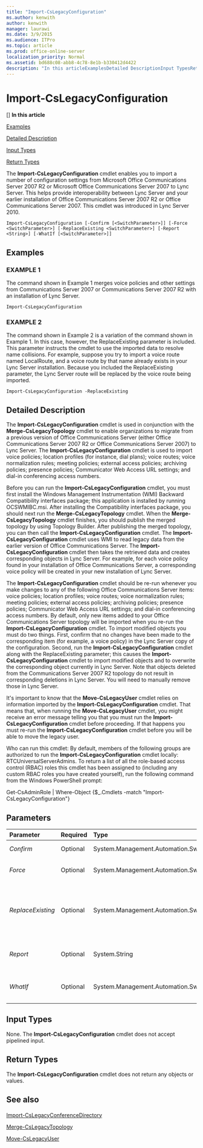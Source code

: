 ```yaml
---
title: "Import-CsLegacyConfiguration"
ms.author: kenwith
author: kenwith
manager: laurawi
ms.date: 3/9/2015
ms.audience: ITPro
ms.topic: article
ms.prod: office-online-server
localization_priority: Normal
ms.assetid: bd688c08-abb8-4c78-8e1b-b330412d4422
description: "In this articleExamplesDetailed DescriptionInput TypesReturn Types"
---
```


# Import-CsLegacyConfiguration
[]
 **In this article**
  
[Examples](#sectionSection0)
  
[Detailed Description](#sectionSection1)
  
[Input Types](#sectionSection2)
  
[Return Types](#sectionSection3)
  
The **Import-CsLegacyConfiguration** cmdlet enables you to import a number of configuration settings from Microsoft Office Communications Server 2007 R2 or Microsoft Office Communications Server 2007 to Lync Server. This helps provide interoperability between Lync Server and your earlier installation of Office Communications Server 2007 R2 or Office Communications Server 2007. This cmdlet was introduced in Lync Server 2010. 
  
```
Import-CsLegacyConfiguration [-Confirm [<SwitchParameter>]] [-Force <SwitchParameter>] [-ReplaceExisting <SwitchParameter>] [-Report <String>] [-WhatIf [<SwitchParameter>]]
```

## Examples
<a name="sectionSection0"> </a>

### EXAMPLE 1

The command shown in Example 1 merges voice policies and other settings from Communications Server 2007 or Communications Server 2007 R2 with an installation of Lync Server.
  
```
Import-CsLegacyConfiguration
```

### EXAMPLE 2

The command shown in Example 2 is a variation of the command shown in Example 1. In this case, however, the ReplaceExisting parameter is included. This parameter instructs the cmdlet to use the imported data to resolve name collisions. For example, suppose you try to import a voice route named LocalRoute, and a voice route by that name already exists in your Lync Server installation. Because you included the ReplaceExisting parameter, the Lync Server route will be replaced by the voice route being imported.
  
```
Import-CsLegacyConfiguration -ReplaceExisting
```

## Detailed Description
<a name="sectionSection1"> </a>

The **Import-CsLegacyConfiguration** cmdlet is used in conjunction with the **Merge-CsLegacyTopology** cmdlet to enable organizations to migrate from a previous version of Office Communications Server (either Office Communications Server 2007 R2 or Office Communications Server 2007) to Lync Server. The **Import-CsLegacyConfiguration** cmdlet is used to import voice policies; location profiles (for instance, dial plans); voice routes; voice normalization rules; meeting policies; external access policies; archiving policies; presence policies; Communicator Web Access URL settings; and dial-in conferencing access numbers. 
  
Before you can run the **Import-CsLegacyConfiguration** cmdlet, you must first install the Windows Management Instrumentation (WMI) Backward Compatibility interfaces package; this application is installed by running OCSWMIBC.msi. After installing the Compatibility interfaces package, you should next run the **Merge-CsLegacyTopology** cmdlet. When the **Merge-CsLegacyTopology** cmdlet finishes, you should publish the merged topology by using Topology Builder. After publishing the merged topology, you can then call the **Import-CsLegacyConfiguration** cmdlet. The **Import-CsLegacyConfiguration** cmdlet uses WMI to read legacy data from the earlier version of Office Communications Server. The **Import-CsLegacyConfiguration** cmdlet then takes the retrieved data and creates corresponding objects in Lync Server. For example, for each voice policy found in your installation of Office Communications Server, a corresponding voice policy will be created in your new installation of Lync Server. 
  
The **Import-CsLegacyConfiguration** cmdlet should be re-run whenever you make changes to any of the following Office Communications Server items: voice policies; location profiles; voice routes; voice normalization rules; meeting policies; external access policies; archiving policies; presence policies; Communicator Web Access URL settings; and dial-in conferencing access numbers. By default, only new items added to your Office Communications Server topology will be imported when you re-run the **Import-CsLegacyConfiguration** cmdlet. To import modified objects you must do two things. First, confirm that no changes have been made to the corresponding item (for example, a voice policy) in the Lync Server copy of the configuration. Second, run the **Import-CsLegacyConfiguration** cmdlet along with the ReplaceExisting parameter; this causes the **Import-CsLegacyConfiguration** cmdlet to import modified objects and to overwrite the corresponding object currently in Lync Server. Note that objects deleted from the Communications Server 2007 R2 topology do not result in corresponding deletions in Lync Server. You will need to manually remove those in Lync Server. 
  
It's important to know that the **Move-CsLegacyUser** cmdlet relies on information imported by the **Import-CsLegacyConfiguration** cmdlet. That means that, when running the **Move-CsLegacyUser** cmdlet, you might receive an error message telling you that you must run the **Import-CsLegacyConfiguration** cmdlet before proceeding. If that happens you must re-run the **Import-CsLegacyConfiguration** cmdlet before you will be able to move the legacy user. 
  
Who can run this cmdlet: By default, members of the following groups are authorized to run the **Import-CsLegacyConfiguration** cmdlet locally: RTCUniversalServerAdmins. To return a list of all the role-based access control (RBAC) roles this cmdlet has been assigned to (including any custom RBAC roles you have created yourself), run the following command from the Windows PowerShell prompt: 
  
Get-CsAdminRole | Where-Object {$_.Cmdlets -match "Import-CsLegacyConfiguration"}
  
## Parameters
<a name="sectionSection1"> </a>

|**Parameter**|**Required**|**Type**|**Description**|
|:-----|:-----|:-----|:-----|
| _Confirm_ <br/> |Optional  <br/> |System.Management.Automation.SwitchParameter  <br/> |Prompts you for confirmation before executing the command.  <br/> |
| _Force_ <br/> |Optional  <br/> |System.Management.Automation.SwitchParameter  <br/> |Suppresses the display of any non-fatal error message that might occur when running the command.  <br/> |
| _ReplaceExisting_ <br/> |Optional  <br/> |System.Management.Automation.SwitchParameter  <br/> |If present, this parameter instructs the **Import-CsLegacyConfiguration** cmdlet to overwrite any previously imported policies or settings that have changed since the last time the cmdlet was run.  <br/> |
| _Report_ <br/> |Optional  <br/> |System.String  <br/> |Enables you to specify a file path for the log file created when the cmdlet runs. For example: -Report "C:\Logs\ImportConfiguration.html"  <br/> |
| _WhatIf_ <br/> |Optional  <br/> |System.Management.Automation.SwitchParameter  <br/> |Describes what would happen if you executed the command without actually executing the command.  <br/> |
   
## Input Types
<a name="sectionSection2"> </a>

None. The **Import-CsLegacyConfiguration** cmdlet does not accept pipelined input. 
  
## Return Types
<a name="sectionSection3"> </a>

The **Import-CsLegacyConfiguration** cmdlet does not return any objects or values. 
  
## See also
<a name="sectionSection3"> </a>

#### 

[Import-CsLegacyConferenceDirectory](import-cslegacyconferencedirectory.md)
  
[Merge-CsLegacyTopology](merge-cslegacytopology.md)
  
[Move-CsLegacyUser](move-cslegacyuser.md)

